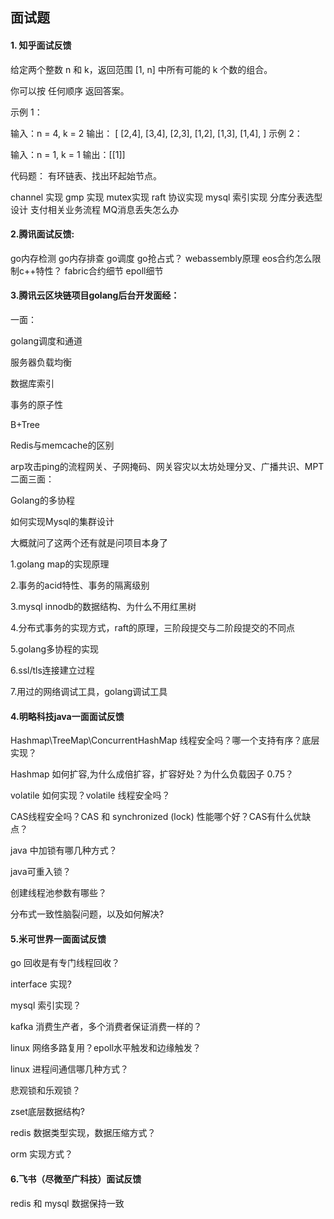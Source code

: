 ## 面试题
#### 1. 知乎面试反馈
给定两个整数 n 和 k，返回范围 [1, n] 中所有可能的 k 个数的组合。

你可以按 任何顺序 返回答案。

 示例 1：

输入：n = 4, k = 2
输出：
[
  [2,4],
  [3,4],
  [2,3],
  [1,2],
  [1,3],
  [1,4],
]
示例 2：

输入：n = 1, k = 1
输出：[[1]]

代码题：
有环链表、找出环起始节点。

channel 实现
gmp 实现
mutex实现
raft 协议实现
mysql 索引实现
分库分表选型设计
支付相关业务流程
MQ消息丢失怎么办

#### 2.腾讯面试反馈:
go内存检测
go内存排查
go调度 
go抢占式？
webassembly原理
eos合约怎么限制c++特性？
fabric合约细节
epoll细节

#### 3.腾讯云区块链项目golang后台开发面经：
一面：

golang调度和通道

服务器负载均衡

数据库索引

事务的原子性

B+Tree

Redis与memcache的区别

arp攻击ping的流程网关、子网掩码、网关容灾以太坊处理分叉、广播共识、MPT
二面三面：

Golang的多协程

如何实现Mysql的集群设计

大概就问了这两个还有就是问项目本身了

1.golang map的实现原理

2.事务的acid特性、事务的隔离级别

3.mysql innodb的数据结构、为什么不用红黑树

4.分布式事务的实现方式，raft的原理，三阶段提交与二阶段提交的不同点

5.golang多协程的实现

6.ssl/tls连接建立过程

7.用过的网络调试工具，golang调试工具



#### 4.明略科技java一面面试反馈

Hashmap\TreeMap\ConcurrentHashMap 线程安全吗？哪一个支持有序？底层实现？

Hashmap 如何扩容,为什么成倍扩容，扩容好处？为什么负载因子 0.75？

 volatile 如何实现？volatile 线程安全吗？

CAS线程安全吗？CAS 和 synchronized (lock) 性能哪个好？CAS有什么优缺点？

java 中加锁有哪几种方式？

java可重入锁？

创建线程池参数有哪些？

分布式一致性脑裂问题，以及如何解决?



#### 5.米可世界一面面试反馈

go 回收是有专门线程回收？

interface 实现?

mysql 索引实现？

kafka 消费生产者，多个消费者保证消费一样的？

linux 网络多路复用？epoll水平触发和边缘触发？

linux 进程间通信哪几种方式？

悲观锁和乐观锁？

zset底层数据结构?

redis 数据类型实现，数据压缩方式？

orm 实现方式？



#### 6.飞书（尽微至广科技）面试反馈

redis 和 mysql 数据保持一致







